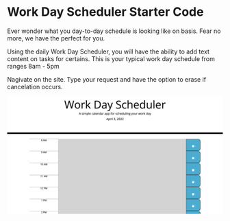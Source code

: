 # Work Day Scheduler Starter Code

Ever wonder what you day-to-day schedule is looking like on basis. Fear no more, we have the perfect for you. 

Using the daily Work Day Scheduler, you will have the ability to add text content on tasks for certains. This is your typical work day schedule from ranges 8am - 5pm 

Nagivate on the site. Type your request and have the option to erase if cancelation occurs. 

![screenshot](/assets/Screen%20Shot%202022-04-03%20at%2011.26.51%20PM.png)